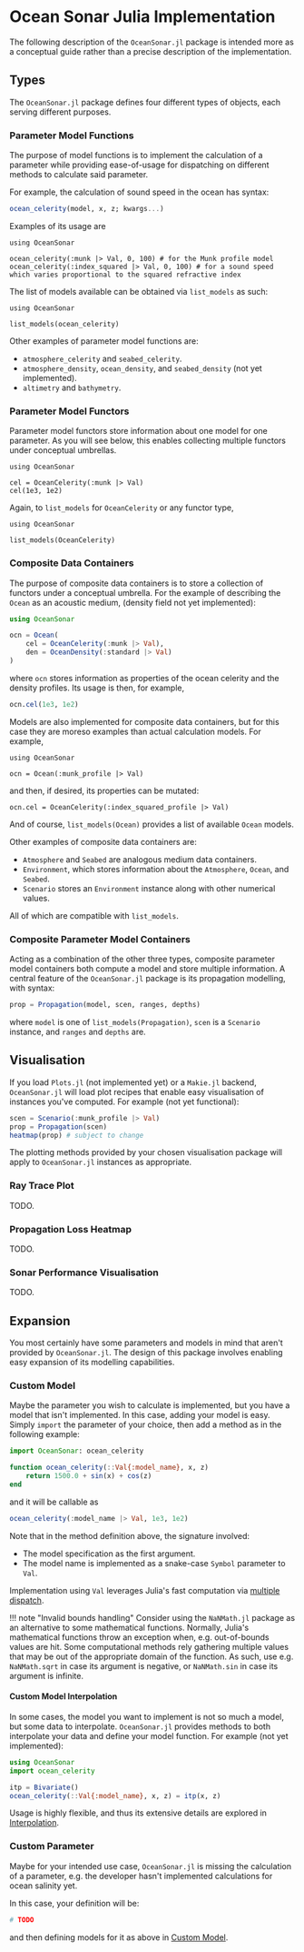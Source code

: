 # Ocean Sonar Julia Implementation

The following description of the `OceanSonar.jl` package is intended more as a conceptual guide
rather than a precise description of the implementation.

## Types

The `OceanSonar.jl` package defines four different types of objects,
each serving different purposes.

### Parameter Model Functions

The purpose of model functions is to implement the calculation of a parameter
while providing ease-of-usage for dispatching on different methods to calculate said parameter.

For example, the calculation of sound speed in the ocean has syntax:

```julia
ocean_celerity(model, x, z; kwargs...)
```

Examples of its usage are

```@example
using OceanSonar

ocean_celerity(:munk |> Val, 0, 100) # for the Munk profile model
ocean_celerity(:index_squared |> Val, 0, 100) # for a sound speed which varies proportional to the squared refractive index
```

The list of models available can be obtained via `list_models` as such:

```@example
using OceanSonar

list_models(ocean_celerity)
```

Other examples of parameter model functions are:

* `atmosphere_celerity` and `seabed_celerity`.
* `atmosphere_density`, `ocean_density`, and `seabed_density` (not yet implemented).
* `altimetry` and `bathymetry`.

### Parameter Model Functors

Parameter model functors store information about one model for one parameter.
As you will see below, this enables collecting multiple functors under conceptual umbrellas.

```@example
using OceanSonar

cel = OceanCelerity(:munk |> Val)
cel(1e3, 1e2)
```

Again, to `list_models` for `OceanCelerity` or any functor type,

```@example
using OceanSonar

list_models(OceanCelerity)
```

### Composite Data Containers

The purpose of composite data containers is to store a collection of functors
under a conceptual umbrella. For the example of describing the `Ocean` as an acoustic medium,
(density field not yet implemented):

```julia
using OceanSonar

ocn = Ocean(
    cel = OceanCelerity(:munk |> Val),
    den = OceanDensity(:standard |> Val)
)
```

where `ocn` stores information as properties of the ocean celerity and the density profiles.
Its usage is then, for example,

```julia
ocn.cel(1e3, 1e2)
```

Models are also implemented for composite data containers,
but for this case they are moreso examples than actual calculation models.
For example,

```@example mutate_composite
using OceanSonar

ocn = Ocean(:munk_profile |> Val)
```

and then, if desired, its properties can be mutated:

```@example mutate_composite
ocn.cel = OceanCelerity(:index_squared_profile |> Val)
```

And of course, `list_models(Ocean)` provides a list of available `Ocean` models.

Other examples of composite data containers are:

* `Atmosphere` and `Seabed` are analogous medium data containers.
* `Environment`, which stores information about the `Atmosphere`, `Ocean`, and `Seabed`.
* `Scenario` stores an `Environment` instance along with other numerical values.

All of which are compatible with `list_models`.

### Composite Parameter Model Containers

Acting as a combination of the other three types,
composite parameter model containers both compute a model and store multiple information.
A central feature of the `OceanSonar.jl` package is its propagation modelling,
with syntax:

```julia
prop = Propagation(model, scen, ranges, depths)
```

where `model` is one of `list_models(Propagation)`, `scen` is a `Scenario` instance, and `ranges` and `depths` are.

## Visualisation

If you load `Plots.jl` (not implemented yet) or a `Makie.jl` backend,
`OceanSonar.jl` will load plot recipes that enable easy visualisation of instances you've computed.
For example (not yet functional):

```julia
scen = Scenario(:munk_profile |> Val)
prop = Propagation(scen)
heatmap(prop) # subject to change
```

The plotting methods provided by your chosen visualisation package
will apply to `OceanSonar.jl` instances as appropriate.

### Ray Trace Plot

TODO.

### Propagation Loss Heatmap

TODO.

### Sonar Performance Visualisation

TODO.

## Expansion

You most certainly have some parameters and models in mind that aren't provided by `OceanSonar.jl`.
The design of this package involves enabling easy expansion of its modelling capabilities.

### Custom Model

Maybe the parameter you wish to calculate is implemented,
but you have a model that isn't implemented.
In this case, adding your model is easy.
Simply `import` the parameter of your choice,
then add a method as in the following example:

```julia
import OceanSonar: ocean_celerity

function ocean_celerity(::Val{:model_name}, x, z)
    return 1500.0 + sin(x) + cos(z)
end
```

and it will be callable as

```julia
ocean_celerity(:model_name |> Val, 1e3, 1e2)
```

Note that in the method definition above, the signature involved:

* The model specification as the first argument.
* The model name is implemented as a snake-case `Symbol` parameter to `Val`.

Implementation using `Val` leverages Julia's fast computation via [multiple dispatch](https://en.wikipedia.org/wiki/Multiple_dispatch).

!!! note "Invalid bounds handling"
    Consider using the `NaNMath.jl` package as an alternative to some mathematical functions.
    Normally, Julia's mathematical functions throw an exception when, e.g. out-of-bounds values are hit.
    Some computational methods rely gathering multiple values that may be out of the appropriate domain of the function.
    As such, use e.g. `NaNMath.sqrt` in case its argument is negative,
    or `NaNMath.sin` in case its argument is infinite.

#### Custom Model Interpolation

In some cases, the model you want to implement is not so much a model,
but some data to interpolate.
`OceanSonar.jl` provides methods to both interpolate your data and define your model function.
For example (not yet implemented):

```julia
using OceanSonar
import ocean_celerity

itp = Bivariate()
ocean_celerity(::Val{:model_name}, x, z) = itp(x, z)
```

Usage is highly flexible, and thus its extensive details are explored in [Interpolation](@ref).

### Custom Parameter

Maybe for your intended use case, `OceanSonar.jl` is missing the calculation of a parameter,
e.g. the developer hasn't implemented calculations for ocean salinity yet.

In this case, your definition will be:

```julia
# TODO
```

and then defining models for it as above in [Custom Model](@ref).
